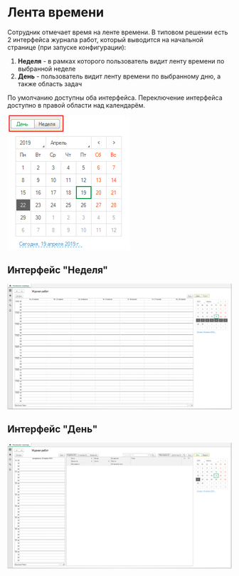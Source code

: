 # Лента времени

Сотрудник отмечает время на ленте времени. В типовом решении есть 2 интерфейса журнала работ, который выводится на начальной странице \(при запуске конфигурации\):

1. **Неделя** - в рамках которого пользователь видит ленту времени по выбранной неделе
2. **День** - пользователь видит ленту времени по выбранному дню, а также область задач

По умолчанию доступны оба интерфейса. Переключение интерфейса доступно в правой области над календарём.

![](../.gitbook/assets/image%20%2813%29.png)

## Интерфейс "Неделя"

![](../.gitbook/assets/image%20%2864%29.png)

## Интерфейс "День"

![](../.gitbook/assets/image%20%2862%29.png)

